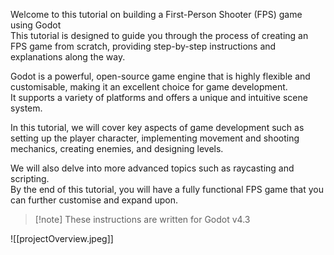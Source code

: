 Welcome to this tutorial on building a First-Person Shooter (FPS) game using Godot  
This tutorial is designed to guide you through the process of creating an FPS game from scratch, providing step-by-step instructions and explanations along the way.

Godot is a powerful, open-source game engine that is highly flexible and customisable, making it an excellent choice for game development.  
It supports a variety of platforms and offers a unique and intuitive scene system.

In this tutorial, we will cover key aspects of game development such as setting up the player character, implementing movement and shooting mechanics, creating enemies, and designing levels.

We will also delve into more advanced topics such as raycasting and scripting.  
By the end of this tutorial, you will have a fully functional FPS game that you can further customise and expand upon.

> [!note] These instructions are written for Godot v4.3

![[projectOverview.jpeg]]